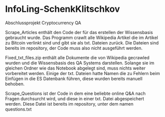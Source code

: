 # InfoLing-SchenkKlitschkov
Abschlussprojekt Cryptocurrency QA

Scrape_Articles enthält den Code der für das erstellen der Wissensbasis gebraucht wurde. Das Programm crawlt alle Wikipedia Artikel die im Artikel zu Bitcoin verlinkt sind und gibt sie als txt. Dateien zurück. Die Dateien sind bereits im repository, der Code muss also nicht ausgeführt werden.

Fixed_txt_files.zip enthält alle Dokumente die von Wikipedia gecrawled wurden und die Wissensbasis des QA Systems darstellen. Solange sie im gleichen Ordner wie das Notebook abgelegt sind, muss nichts weiter vorbereitet werden. Einige der txt. Dateien hatte Namen die zu Fehlern beim Einfügen in die ES Datenbank führen, diese wurden bereits manuell behoben.

Scrape_Questions ist der Code in dem eine beliebte online Q&A nach Fragen durchsurcht wird, und diese in einer txt. Datei abgespeichert werden. Diese Datei ist bereits im repository, unter dem namen questions.txt
